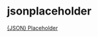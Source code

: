 # jsonplaceholder
[{JSON} Placeholder](https://my-json-server.typicode.com/thyrlian/jsonplaceholder/)
